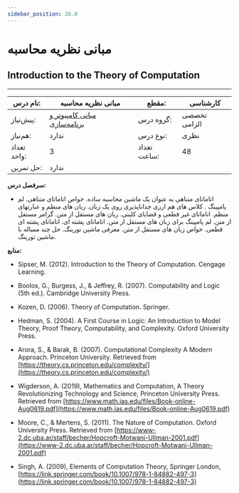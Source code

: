 ```yaml
---
sidebar_position: 26.0
---
```

# مبانی نظریه محاسبه
## Introduction to the Theory of Computation
_______________________________________________________________________________
| نام درس:    | مبانی نظریه محاسبه                                                               | مقطع:       | کارشناسی     |
| ----------- | -------------------------------------------------------------------------------- | ----------- | ------------ |
| پیش‌نیاز:   | [مبانی کامپیوتر و برنامه‌سازی](../base/Computer-Fundamentals-and-Programming.md) | گروه درس:   | تخصصی الزامی |
| هم‌نیاز:    | ندارد                                                                            | نوع درس:    | نظری         |
| تعداد واحد: | 3                                                                                | تعداد ساعت: | 48           |
| حل تمرین:   |  ندارد                                                                           |             |              |

**سرفصل درس:**


- اتاماتای متناهی به عنوان یک ماشین محاسبه ساده. خواص اتاماتای متناهی. لم پامپینگ . کلاس های هم ارزی جداناپذیری روی یک زبان.  زبان های منظم و عبارتهای منظم. اتاماتای غیر قطعی و قضایای کلینی. زبان های مستقل از متن. گرامر مستقل از متن. لم پامپینگ برای زبان های مستقل از متن. اتاماتای پشته ای. اتاماتای پشته ای قطعی. خواص زبان های مستقل از متن. معرفی ماشین تورینگ. حل چند مساله با ماشین تورینگ.

**منابع:**


- Sipser, M. (2012). Introduction to the Theory of Computation. Cengage Learning.

- Boolos, G., Burgess, J., & Jeffrey, R. (2007). Computability and Logic (5th ed.). Cambridge University Press.

- Kozen, D. (2006). Theory of Computation. Springer.

- Hedman, S. (2004). A First Course in Logic: An Introduction to Model Theory, Proof Theory, Computability, and Complexity. Oxford University Press.

- Arora, S., & Barak, B. (2007). Computational Complexity A Modern Approach. Princeton University. Retrieved from [https://theory.cs.princeton.edu/complexity/](https://theory.cs.princeton.edu/complexity/)

- Wigderson, A. (2019), Mathematics and Computation, A Theory Revolutionizing Technology and Science, Princeton University Press. Retrieved from [https://www.math.ias.edu/files/Book-online-Aug0619.pdf](https://www.math.ias.edu/files/Book-online-Aug0619.pdf)

- Moore, C., & Mertens, S. (2011). The Nature of Computation. Oxford University Press. Retrieved from [https://www-2.dc.uba.ar/staff/becher/Hopcroft-Motwani-Ullman-2001.pdf](https://www-2.dc.uba.ar/staff/becher/Hopcroft-Motwani-Ullman-2001.pdf)

- Singh, A. (2009), Elements of Computation Theory, Springer London, [https://link.springer.com/book/10.1007/978-1-84882-497-3](https://link.springer.com/book/10.1007/978-1-84882-497-3)

